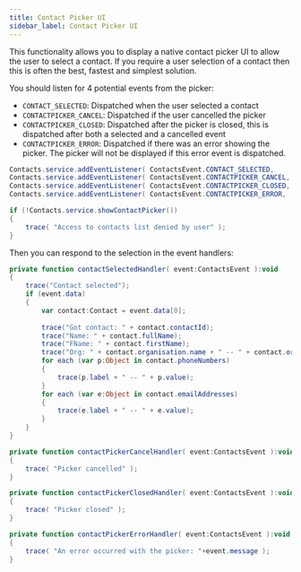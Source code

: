 ```yaml
---
title: Contact Picker UI
sidebar_label: Contact Picker UI
---
```


This functionality allows you to display a native contact picker UI to allow the user to select a 
contact. If you require a user selection of a contact then this is often the best, fastest and 
simplest solution.

You should listen for 4 potential events from the picker:

- `CONTACT_SELECTED`: Dispatched when the user selected a contact
- `CONTACTPICKER_CANCEL`: Dispatched if the user cancelled the picker
- `CONTACTPICKER_CLOSED`: Dispatched after the picker is closed, this is dispatched after both a selected and a cancelled event
- `CONTACTPICKER_ERROR`: Dispatched if there was an error showing the picker. The picker will not be displayed if this error event is dispatched.


```actionscript
Contacts.service.addEventListener( ContactsEvent.CONTACT_SELECTED, 		contactSelectedHandler );
Contacts.service.addEventListener( ContactsEvent.CONTACTPICKER_CANCEL, 	contactPickerCancelHandler );
Contacts.service.addEventListener( ContactsEvent.CONTACTPICKER_CLOSED, 	contactPickerClosedHandler );
Contacts.service.addEventListener( ContactsEvent.CONTACTPICKER_ERROR, 	contactPickerErrorHandler );

if (!Contacts.service.showContactPicker())
{
	trace( "Access to contacts list denied by user" );
}
```

Then you can respond to the selection in the event handlers: 

```actionscript
private function contactSelectedHandler( event:ContactsEvent ):void
{
	trace("Contact selected");
	if (event.data)
	{
		var contact:Contact = event.data[0];
		
		trace("Got contact: " + contact.contactId);
		trace("Name: " + contact.fullName);
		trace("FName: " + contact.firstName);
		trace("Org: " + contact.organisation.name + " -- " + contact.organisation.title);
		for each (var p:Object in contact.phoneNumbers)
		{
			trace(p.label + " -- " + p.value);
		}
		for each (var e:Object in contact.emailAddresses)
		{
			trace(e.label + " -- " + e.value);
		}
	}
}

private function contactPickerCancelHandler( event:ContactsEvent ):void
{
	trace( "Picker cancelled" );
}

private function contactPickerClosedHandler( event:ContactsEvent ):void
{
	trace( "Picker closed" );
}

private function contactPickerErrorHandler( event:ContactsEvent ):void
{
	trace( "An error occurred with the picker: "+event.message );
}
```
